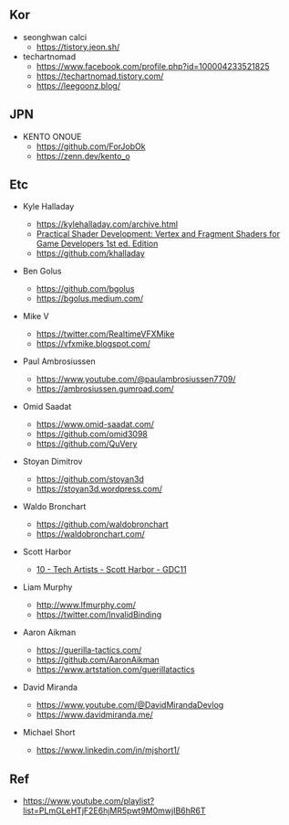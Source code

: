 
## Kor

- seonghwan calci
  - https://tistory.jeon.sh/
- techartnomad
  - https://www.facebook.com/profile.php?id=100004233521825
  - https://techartnomad.tistory.com/
  - https://leegoonz.blog/

## JPN

- KENTO ONOUE
  - https://github.com/ForJobOk
  - https://zenn.dev/kento_o

## Etc

- Kyle Halladay
  - https://kylehalladay.com/archive.html
  - [Practical Shader Development: Vertex and Fragment Shaders for Game Developers 1st ed. Edition](https://www.amazon.com/Practical-Shader-Development-Fragment-Developers/dp/1484244567)
  - https://github.com/khalladay

- Ben Golus
  - https://github.com/bgolus
  - https://bgolus.medium.com/

- Mike V
  - https://twitter.com/RealtimeVFXMike
  - https://vfxmike.blogspot.com/


- Paul Ambrosiussen
  - https://www.youtube.com/@paulambrosiussen7709/
  - https://ambrosiussen.gumroad.com/


- Omid Saadat 
  - https://www.omid-saadat.com/
  - https://github.com/omid3098
  - https://github.com/QuVery

- Stoyan Dimitrov
  - https://github.com/stoyan3d
  - https://stoyan3d.wordpress.com/

- Waldo Bronchart
  - https://github.com/waldobronchart
  - https://waldobronchart.com/

- Scott Harbor
  - [10 - Tech Artists - Scott Harbor - GDC11](https://youtu.be/rzcrAKC0dyc?si=DQmsT4Jx_GVjpcYV)
- Liam Murphy
  - http://www.lfmurphy.com/
  - https://twitter.com/InvalidBinding


- Aaron Aikman
  - https://guerilla-tactics.com/
  - https://github.com/AaronAikman
  - https://www.artstation.com/guerillatactics


- David Miranda
  - https://www.youtube.com/@DavidMirandaDevlog
  - https://www.davidmiranda.me/

- Michael Short
  - https://www.linkedin.com/in/mjshort1/

## Ref

- <https://www.youtube.com/playlist?list=PLmGLeHTjF2E6hjMR5pwt9M0mwjIB6hR6T>